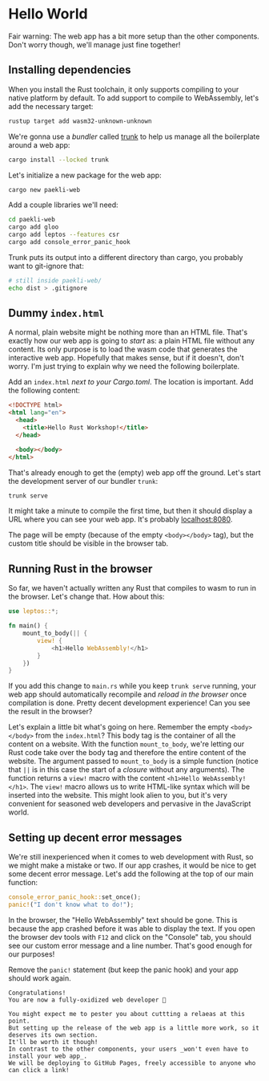 # Hello World

Fair warning: The web app has a bit more setup than the other components.
Don't worry though, we'll manage just fine together!

## Installing dependencies

When you install the Rust toolchain, it only supports compiling to your native platform by default.
To add support to compile to WebAssembly, let's add the necessary target:

```sh
rustup target add wasm32-unknown-unknown
```

We're gonna use a _bundler_ called [trunk](https://trunkrs.dev/) to help us manage all the boilerplate around a web app:

```sh
cargo install --locked trunk
```

Let's initialize a new package for the web app:

```sh
cargo new paekli-web
```

Add a couple libraries we'll need:

```sh
cd paekli-web
cargo add gloo
cargo add leptos --features csr
cargo add console_error_panic_hook
```

Trunk puts its output into a different directory than cargo, you probably want to git-ignore that:

```sh
# still inside paekli-web/
echo dist > .gitignore
```

## Dummy `index.html`

A normal, plain website might be nothing more than an HTML file.
That's exactly how our web app is going to _start_ as: a plain HTML file without any content.
Its only purpose is to load the wasm code that generates the interactive web app.
Hopefully that makes sense, but if it doesn't, don't worry.
I'm just trying to explain why we need the following boilerplate.

Add an `index.html` _next to your Cargo.toml_.
The location is important.
Add the following content:

```html
<!DOCTYPE html>
<html lang="en">
  <head>
    <title>Hello Rust Workshop!</title>
  </head>

  <body></body>
</html>
```

That's already enough to get the (empty) web app off the ground.
Let's start the development server of our bundler `trunk`:

```sh
trunk serve
```

It might take a minute to compile the first time, but then it should display a URL where you can see your web app.
It's probably [localhost:8080](http://localhost:8080).

The page will be empty (because of the empty `<body></body>` tag), but the custom title should be visible in the browser tab.

## Running Rust in the browser

So far, we haven't actually written any Rust that compiles to wasm to run in the browser.
Let's change that.
How about this:

```rust
use leptos::*;

fn main() {
    mount_to_body(|| {
        view! {
            <h1>Hello WebAssembly!</h1>
        }
    })
}
```

If you add this change to `main.rs` while you keep `trunk serve` running, your web app should automatically recompile and _reload in the browser_ once compilation is done.
Pretty decent development experience!
Can you see the result in the browser?

Let's explain a little bit what's going on here.
Remember the empty `<body></body>` from the `index.html`?
This body tag is the container of all the content on a website.
With the function `mount_to_body`, we're letting our Rust code take over the body tag and therefore the entire content of the website.
The argument passed to `mount_to_body` is a simple function (notice that `||` is in this case the start of a _closure_ without any arguments).
The function returns a `view!` macro with the content `<h1>Hello WebAssembly!</h1>`.
The `view!` macro allows us to write HTML-like syntax which will be inserted into the website.
This might look alien to you, but it's very convenient for seasoned web developers and pervasive in the JavaScript world.

## Setting up decent error messages

We're still inexperienced when it comes to web development with Rust, so we might make a mistake or two.
If our app crashes, it would be nice to get some decent error message.
Let's add the following at the top of our main function:

```rust
console_error_panic_hook::set_once();
panic!("I don't know what to do!");
```

In the browser, the "Hello WebAssembly" text should be gone.
This is because the app crashed before it was able to display the text.
If you open the browser dev tools with `F12` and click on the "Console" tab, you should see our custom error message and a line number.
That's good enough for our purposes!

Remove the `panic!` statement (but keep the panic hook) and your app should work again.

```admonish check title="~~Release~~ sorry, we're not quite there yet"
Congratulations!
You are now a fully-oxidized web developer 🥳

You might expect me to pester you about cuttting a relaeas at this point.
But setting up the release of the web app is a little more work, so it deserves its own section.
It'll be worth it though!
In contrast to the other components, your users _won't even have to install your web app_.
We will be deploying to GitHub Pages, freely accessible to anyone who can click a link!
```
